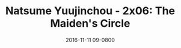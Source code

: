 ---
layout: entry.pug
title: "Natsume Yuujinchou - 2x06: The Maiden's Circle"
date: 2016-11-11 09-0800
publishDate: 2017-11-30T00:00:00 -0800
broadcastDate: 2009-02-09 09-0800
categories: watchthroughs anime natsume-yuujinchou
draft: true
---